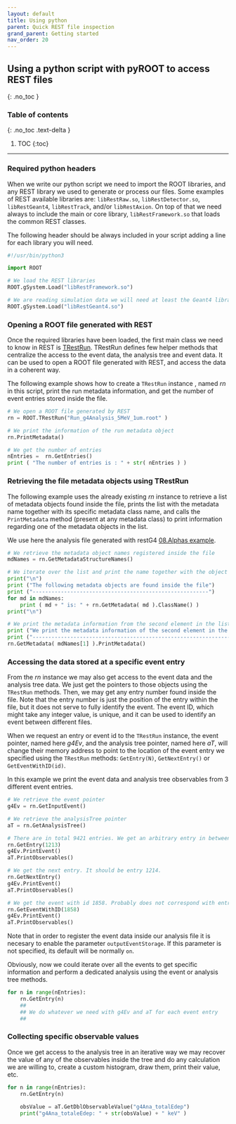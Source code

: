 ```yaml
---
layout: default
title: Using python
parent: Quick REST file inspection
grand_parent: Getting started
nav_order: 20
---
```


## Using a python script with pyROOT to access REST files
{: .no_toc }

### Table of contents
{: .no_toc .text-delta }

1. TOC
{:toc}

---

### Required python headers

When we write our python script we need to import the ROOT libraries, and any REST library we used to generate or process our files. Some examples of REST available libraries are: `libRestRaw.so`, `libRestDetector.so`, `libRestGeant4`, `libRestTrack`, and/or `libRestAxion`. On top of that we need always to include the main or core library, `libRestFramework.so` that loads the common REST classes.

The following header should be always included in your script adding a line for each library you will need.

```python
#!/usr/bin/python3

import ROOT

# We load the REST libraries
ROOT.gSystem.Load("libRestFramework.so")

# We are reading simulation data we will need at least the Geant4 library
ROOT.gSystem.Load("libRestGeant4.so")
```

### Opening a ROOT file generated with REST

Once the required libraries have been loaded, the first main class we need to know in REST is [TRestRun](https://sultan.unizar.es/rest/classTRestRun.html). TRestRun defines few helper methods that centralize the access to the event data, the analysis tree and event data. It can be used to open a ROOT file generated with REST, and access the data in a coherent way.

The following example shows how to create a `TRestRun` instance , named *rn* in this script, print the run metadata information, and get the number of event entries stored inside the file.

```python
# We open a ROOT file generated by REST
rn = ROOT.TRestRun("Run_g4Analysis_5MeV_1um.root" )

# We print the information of the run metadata object
rn.PrintMetadata()

# We get the number of entries
nEntries =  rn.GetEntries()
print ( "The number of entries is : " + str( nEntries ) )
```

### Retrieving the file metadata objects using TRestRun

The following example uses the already existing *rn* instance to retrieve a list of metadata objects found inside the file, prints the list with the metadata name together with its specific metadata class name, and calls the `PrintMetadata` method (present at any metadata class) to print information regarding one of the metadata objects in the list.

We use here the analysis file generated with restG4 [08.Alphas example](https://github.com/rest-for-physics/restG4/tree/master/examples/08.Alphas).

```python
# We retrieve the metadata object names registered inside the file
mdNames = rn.GetMetadataStructureNames()

# We iterate over the list and print the name together with the object class name
print("\n")
print ("The following metadata objects are found inside the file")
print ("--------------------------------------------------------")
for md in mdNames:
    print ( md + " is: " + rn.GetMetadata( md ).ClassName() )
print("\n") 

# We print the metadata information from the second element in the list
print ("We print the metadata information of the second element in the list:" )
print ("--------------------------------------------------------------------")
rn.GetMetadata( mdNames[1] ).PrintMetadata() 
```

### Accessing the data stored at a specific event entry

From the *rn* instance we may also get access to the event data and the analysis tree data. We just get the pointers to those objects using the `TRestRun` methods. Then, we may get any entry number found inside the file. Note that the entry number is just the position of the entry within the file, but it does not serve to fully identify the event. The event ID, which might take any integer value, is unique, and it can be used to identify an event between different files.

When we request an entry or event id to the `TRestRun` instance, the event pointer, named here *g4Ev*, and the analysis tree pointer, named here *aT*, will change their memory address to point to the location of the event entry we specified using the `TRestRun` methods: `GetEntry(N)`, `GetNextEntry()` or `GetEventWithID(id)`.

In this example we print the event data and analysis tree observables from 3 different event entries.
```python
# We retrieve the event pointer
g4Ev = rn.GetInputEvent()

# We retrieve the analysisTree pointer
aT = rn.GetAnalysisTree()

# There are in total 9421 entries. We get an arbitrary entry in between
rn.GetEntry(1213)
g4Ev.PrintEvent()
aT.PrintObservables()

# We get the next entry. It should be entry 1214.
rn.GetNextEntry()
g4Ev.PrintEvent()
aT.PrintObservables()

# We get the event with id 1858. Probably does not correspond with entry 1858
rn.GetEventWithID(1858)
g4Ev.PrintEvent()
aT.PrintObservables()
```

Note that in order to register the event data inside our analysis file it is necesary to enable the parameter `outputEventStorage`. If this parameter is not specified, its default will be normally `on`.

Obviously, now we could iterate over all the events to get specific information and perform a dedicated analysis using the event or analysis tree methods.

```python
for n in range(nEntries):
	rn.GetEntry(n)
	##
	## We do whatever we need with g4Ev and aT for each event entry
	##
```

### Collecting specific observable values

Once we get access to the analysis tree in an iterative way we may recover the value of any of the observables inside the tree and do any calculation we are willing to, create a custom histogram, draw them, print their value, etc.

```python
for n in range(nEntries):
	rn.GetEntry(n)
	
	obsValue = aT.GetDblObservableValue("g4Ana_totalEdep")
	print("g4Ana_totaleEdep: " + str(obsValue) + " keV" )
```
